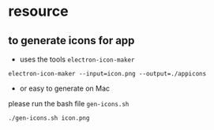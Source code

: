# resource

## to generate icons for app

- uses the tools `electron-icon-maker`

```shell
electron-icon-maker --input=icon.png --output=./appicons
```

- or easy to generate on Mac

please run the bash file `gen-icons.sh`

```shell
./gen-icons.sh icon.png
```
